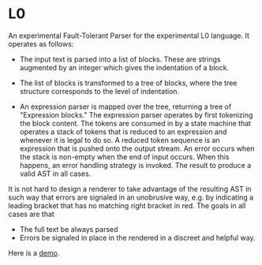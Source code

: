 # L0

An experimental Fault-Tolerant Parser for the experimental L0 language.
It operates as follows:

- The input text is parsed into a list of blocks.  These are 
strings augmented by an integer which gives the indentation
of a block.

- The list of blocks is transformed to a tree of blocks, where the tree
structure corresponds to the level of indentation.

- An expression parser is mapped over the tree, returning a tree of 
"Expression blocks."  The expression parser operates by first
tokenizing the block content. The tokens are consumed in
by a state machine that operates a stack of tokens that is reduced
to an expression and whenever it is legal to do so.  A reduced
token sequence is an expression that is pushed onto the output 
stream.  An error occurs when the stack is non-empty 
when the end of input occurs. When this happens, an error handling
strategy is invoked.  The result to produce a valid AST in all cases.

It is not hard to design a renderer to take advantage of the 
resulting AST in such way that errors are signaled in an 
unobrusive way, e.g. by indicating a leading bracket that 
has no matching right bracket in red.  The goals in all cases are that

- The full text be always parsed
- Errors be signaled in place in the rendered in a discreet 
and helpful way.

Here is a [demo](https://l0-lab-demo.lamdera.app/).
